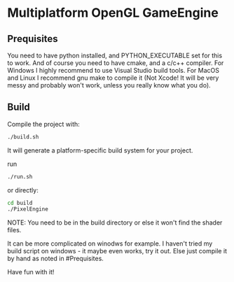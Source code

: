 # Multiplatform OpenGL GameEngine

## Prequisites

You need to have python installed, and PYTHON_EXECUTABLE set for this to work.
And of course you need to have cmake, and a c/c++ compiler. For Windows I highly recommend to use Visual Studio build tools. For MacOS and Linux I recommend gnu make to compile it (Not Xcode! It will be very messy and probably won't work, unless you really know what you do).

## Build

Compile the project with:

```bash
./build.sh
```

It will generate a platform-specific build system for your project.

run
```bash
./run.sh
```
or directly:
```bash
cd build
./PixelEngine
```
NOTE: You need to be in the build directory or else it won't find the shader files.

It can be more complicated on winodws for example.
I haven't tried my build script on windows - it maybe even works, try it out.
Else just compile it by hand as noted in #Prequisites.

Have fun with it!
